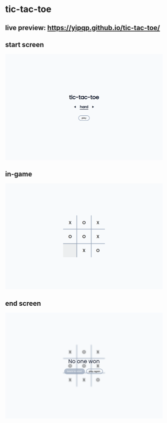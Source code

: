 # tic-tac-toe

## **live preview: https://yipqp.github.io/tic-tac-toe/**

## start screen

![Screenshot](images/tic-tac-toe-start-screen.png)

## in-game

![Screenshot](images/tic-tac-toe-in-game.png)

## end screen

![Screenshot](images/tic-tac-toe-end-game.png)
